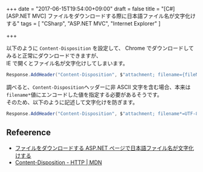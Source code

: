 +++
date = "2017-06-15T19:54:00+09:00"
draft = false
title = "[C#][ASP.NET MVC] ファイルをダウンロードする際に日本語ファイル名が文字化けする"
tags = [
    "CSharp",
    "ASP.NET MVC",
    "Internet Explorer"
]

+++

以下のように `Content-Disposition` を設定して、 Chrome でダウンロードしてみると正常にダウンロードできますが、<br>
IE で開くとファイル名が文字化けしてしまいます。

```csharp
Response.AddHeader("Content-Disposition", $"attachment; filename={fileName}.xlsx");
```

調べると、`Content-Disposition`ヘッダーに非 ASCII 文字を含む場合、本来は`filename*`値にエンコードした値を指定する必要があるそうです。<br>
そのため、以下のように記述して文字化けを防ぎます。

```csharp
Response.AddHeader("Content-Disposition", $"attachment; filename*=UTF-8''{Server.UrlEncode($"{fileName}.xlsx")}");
```

## Refeerence
- [ファイルをダウンロードする ASP\.NET ページで日本語ファイル名が文字化けする](https://support.microsoft.com/ja-jp/help/436616)
- [Content\-Disposition \- HTTP \| MDN](https://developer.mozilla.org/ja/docs/Web/HTTP/Headers/Content-Disposition)
